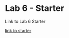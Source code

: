 # Lab 6 - Starter

Link to Lab 6 Starter

[link to starter](https://dahossou.github.io/Lab6_Starter/)
